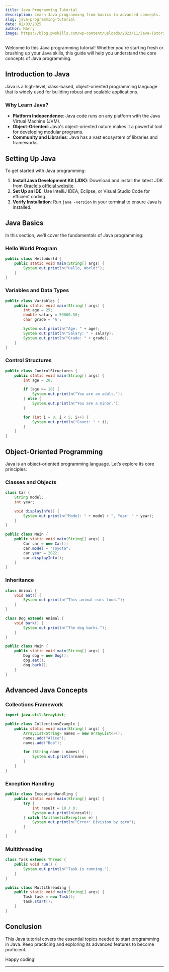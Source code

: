 ```yaml
---
title: Java Programming Tutorial
description: Learn Java programming from basics to advanced concepts.
slug: java-programming-tutorial
date: 02/03/2025
author: Harry
image: https://blog.pwskills.com/wp-content/uploads/2023/11/Java-Tutorial-For-Complete-Beginners.jpg
---
```


Welcome to this Java programming tutorial! Whether you're starting fresh or brushing up your Java skills, this guide will help you understand the core concepts of Java programming.

## Introduction to Java

Java is a high-level, class-based, object-oriented programming language that is widely used for building robust and scalable applications.

### Why Learn Java?

- **Platform Independence**: Java code runs on any platform with the Java Virtual Machine (JVM).
- **Object-Oriented**: Java's object-oriented nature makes it a powerful tool for developing modular programs.
- **Community and Libraries**: Java has a vast ecosystem of libraries and frameworks.

## Setting Up Java

To get started with Java programming:

1. **Install Java Development Kit (JDK)**: Download and install the latest JDK from [Oracle's official website](https://www.oracle.com/java/technologies/javase-jdk11-downloads.html).
2. **Set Up an IDE**: Use IntelliJ IDEA, Eclipse, or Visual Studio Code for efficient coding.
3. **Verify Installation**: Run `java -version` in your terminal to ensure Java is installed.

## Java Basics

In this section, we'll cover the fundamentals of Java programming:

### Hello World Program

```java
public class HelloWorld {
    public static void main(String[] args) {
        System.out.println("Hello, World!");
    }
}
```

### Variables and Data Types

```java
public class Variables {
    public static void main(String[] args) {
        int age = 25;
        double salary = 50000.50;
        char grade = 'A';

        System.out.println("Age: " + age);
        System.out.println("Salary: " + salary);
        System.out.println("Grade: " + grade);
    }
}
```

### Control Structures

```java
public class ControlStructures {
    public static void main(String[] args) {
        int age = 20;

        if (age >= 18) {
            System.out.println("You are an adult.");
        } else {
            System.out.println("You are a minor.");
        }

        for (int i = 0; i < 5; i++) {
            System.out.println("Count: " + i);
        }
    }
}
```

## Object-Oriented Programming

Java is an object-oriented programming language. Let’s explore its core principles:

### Classes and Objects

```java
class Car {
    String model;
    int year;

    void displayInfo() {
        System.out.println("Model: " + model + ", Year: " + year);
    }
}

public class Main {
    public static void main(String[] args) {
        Car car = new Car();
        car.model = "Toyota";
        car.year = 2022;
        car.displayInfo();
    }
}
```

### Inheritance

```java
class Animal {
    void eat() {
        System.out.println("This animal eats food.");
    }
}

class Dog extends Animal {
    void bark() {
        System.out.println("The dog barks.");
    }
}

public class Main {
    public static void main(String[] args) {
        Dog dog = new Dog();
        dog.eat();
        dog.bark();
    }
}
```

## Advanced Java Concepts

### Collections Framework

```java
import java.util.ArrayList;

public class CollectionsExample {
    public static void main(String[] args) {
        ArrayList<String> names = new ArrayList<>();
        names.add("Alice");
        names.add("Bob");

        for (String name : names) {
            System.out.println(name);
        }
    }
}
```

### Exception Handling

```java
public class ExceptionHandling {
    public static void main(String[] args) {
        try {
            int result = 10 / 0;
            System.out.println(result);
        } catch (ArithmeticException e) {
            System.out.println("Error: Division by zero");
        }
    }
}
```

### Multithreading

```java
class Task extends Thread {
    public void run() {
        System.out.println("Task is running.");
    }
}

public class Multithreading {
    public static void main(String[] args) {
        Task task = new Task();
        task.start();
    }
}
```

## Conclusion

This Java tutorial covers the essential topics needed to start programming in Java. Keep practicing and exploring its advanced features to become proficient.

Happy coding!

---
